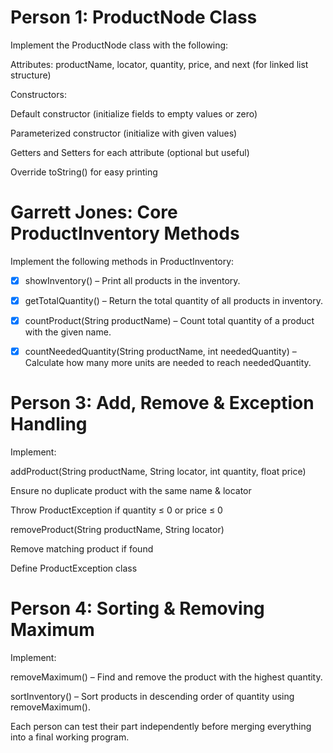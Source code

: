 # Person 1: ProductNode Class

Implement the ProductNode class with the following:

Attributes: productName, locator, quantity, price, and next (for linked list structure)

Constructors:

Default constructor (initialize fields to empty values or zero)

Parameterized constructor (initialize with given values)

Getters and Setters for each attribute (optional but useful)

Override toString() for easy printing




# Garrett Jones: Core ProductInventory Methods

Implement the following methods in ProductInventory:

- [x] showInventory() – Print all products in the inventory.
- [x] getTotalQuantity() – Return the total quantity of all products in inventory.
- [x] countProduct(String productName) – Count total quantity of a product with the given name.
- [x] countNeededQuantity(String productName, int neededQuantity) – Calculate how many more units are needed to reach neededQuantity.




# Person 3: Add, Remove & Exception Handling

Implement:

addProduct(String productName, String locator, int quantity, float price)

Ensure no duplicate product with the same name & locator

Throw ProductException if quantity ≤ 0 or price ≤ 0

removeProduct(String productName, String locator)

Remove matching product if found

Define ProductException class




# Person 4: Sorting & Removing Maximum

Implement:

removeMaximum() – Find and remove the product with the highest quantity.

sortInventory() – Sort products in descending order of quantity using removeMaximum().

Each person can test their part independently before merging everything into a final working program.